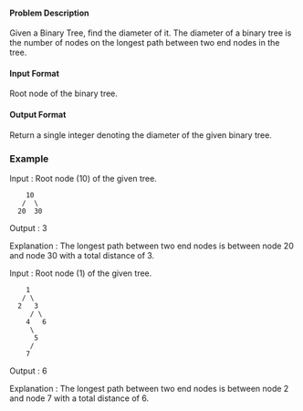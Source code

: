 #### Problem Description

Given a Binary Tree, find the diameter of it. The diameter of a binary tree is the number of nodes on the longest path between two end nodes in the tree.

#### Input Format

Root node of the binary tree.

#### Output Format

Return a single integer denoting the diameter of the given binary tree.

### Example

Input : Root node (10) of the given tree.

```
    10
   /  \
  20  30
```

Output : 3

Explanation : The longest path between two end nodes is between node 20 and node 30 with a total distance of 3.

Input : Root node (1) of the given tree.

```
    1
   / \
  2   3
     / \
    4   6
     \
      5
     /
    7
```

Output : 6

Explanation : The longest path between two end nodes is between node 2 and node 7 with a total distance of 6.
